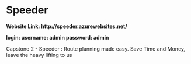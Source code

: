 # Speeder 

<b>Website Link: http://speeder.azurewebsites.net/</b>

<b>login:
      username: admin
      password: admin</b>

Capstone 2 - Speeder : Route planning made easy. Save Time and Money, leave the heavy lifting to us




